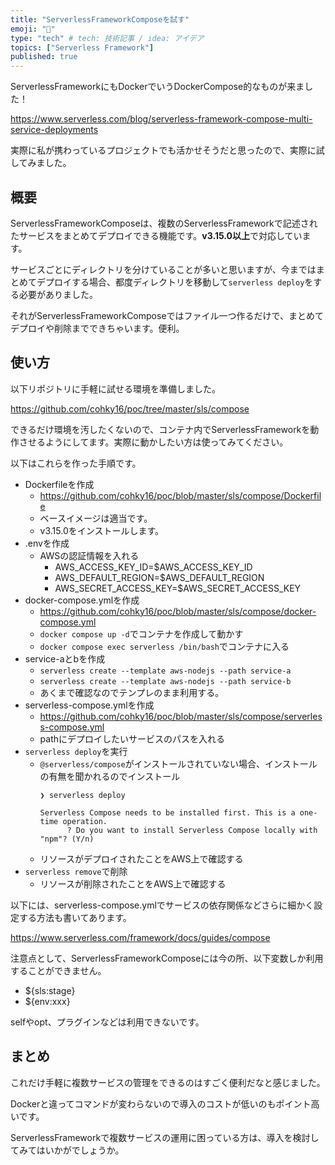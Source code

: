```yaml
---
title: "ServerlessFrameworkComposeを試す"
emoji: "🔺"
type: "tech" # tech: 技術記事 / idea: アイデア
topics: ["Serverless Framework"]
published: true
---
```


ServerlessFrameworkにもDockerでいうDockerCompose的なものが来ました！

https://www.serverless.com/blog/serverless-framework-compose-multi-service-deployments

実際に私が携わっているプロジェクトでも活かせそうだと思ったので、実際に試してみました。

## 概要

ServerlessFrameworkComposeは、複数のServerlessFrameworkで記述されたサービスをまとめてデプロイできる機能です。**v3.15.0以上**で対応しています。

サービスごとにディレクトリを分けていることが多いと思いますが、今まではまとめてデプロイする場合、都度ディレクトリを移動して`serverless deploy`をする必要がありました。

それがServerlessFrameworkComposeではファイル一つ作るだけで、まとめてデプロイや削除までできちゃいます。便利。

## 使い方

以下リポジトリに手軽に試せる環境を準備しました。

https://github.com/cohky16/poc/tree/master/sls/compose

できるだけ環境を汚したくないので、コンテナ内でServerlessFrameworkを動作させるようにしてます。実際に動かしたい方は使ってみてください。

以下はこれらを作った手順です。

- Dockerfileを作成
  - https://github.com/cohky16/poc/blob/master/sls/compose/Dockerfile
  - ベースイメージは適当です。
  - v3.15.0をインストールします。
- .envを作成
  - AWSの認証情報を入れる
      - AWS_ACCESS_KEY_ID=$AWS_ACCESS_KEY_ID
      - AWS_DEFAULT_REGION=$AWS_DEFAULT_REGION
      - AWS_SECRET_ACCESS_KEY=$AWS_SECRET_ACCESS_KEY
- docker-compose.ymlを作成
  - https://github.com/cohky16/poc/blob/master/sls/compose/docker-compose.yml
  - `docker compose up -d`でコンテナを作成して動かす
  - `docker compose exec serverless /bin/bash`でコンテナに入る
- service-aとbを作成
  - `serverless create --template aws-nodejs --path service-a`
  - `serverless create --template aws-nodejs --path service-b`
  - あくまで確認なのでテンプレのまま利用する。
- serverless-compose.ymlを作成
  - https://github.com/cohky16/poc/blob/master/sls/compose/serverless-compose.yml
  - pathにデプロイしたいサービスのパスを入れる
- `serverless deploy`を実行
  - `@serverless/compose`がインストールされていない場合、インストールの有無を聞かれるのでインストール
      ```shell
      ❯ serverless deploy

      Serverless Compose needs to be installed first. This is a one-time operation.
            ? Do you want to install Serverless Compose locally with "npm"? (Y/n)
      ```
   - リソースがデプロイされたことをAWS上で確認する
- `serverless remove`で削除
   - リソースが削除されたことをAWS上で確認する

以下には、serverless-compose.ymlでサービスの依存関係などさらに細かく設定する方法も書いてあります。

https://www.serverless.com/framework/docs/guides/compose

注意点として、ServerlessFrameworkComposeには今の所、以下変数しか利用することができません。

- ${sls:stage}
- ${env:xxx}

selfやopt、プラグインなどは利用できないです。

## まとめ

これだけ手軽に複数サービスの管理をできるのはすごく便利だなと感じました。

Dockerと違ってコマンドが変わらないので導入のコストが低いのもポイント高いです。

ServerlessFrameworkで複数サービスの運用に困っている方は、導入を検討してみてはいかがでしょうか。


